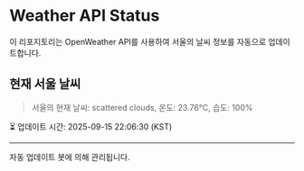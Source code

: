 
# Weather API Status

이 리포지토리는 OpenWeather API를 사용하여 서울의 날씨 정보를 자동으로 업데이트합니다.

## 현재 서울 날씨
> 서울의 현재 날씨: scattered clouds, 온도: 23.76°C, 습도: 100%

⏳ 업데이트 시간: 2025-09-15 22:06:30 (KST)

---
자동 업데이트 봇에 의해 관리됩니다.
